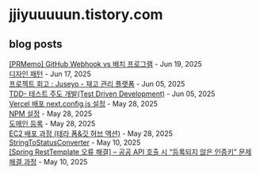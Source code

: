 # jjiyuuuuun.tistory.com
## blog posts
[[PRMemo] GitHub Webhook vs 배치 프로그램](https://jjiyuuuuun.tistory.com/100) - Jun 19, 2025<br>
[디자인 패턴](https://jjiyuuuuun.tistory.com/99) - Jun 17, 2025<br>
[프로젝트 회고 : Juseyo - 재고 관리 플랫폼](https://jjiyuuuuun.tistory.com/98) - Jun 05, 2025<br>
[TDD- 테스트 주도 개발(Test Driven Development)](https://jjiyuuuuun.tistory.com/97) - Jun 05, 2025<br>
[Vercel 배포 next.config.js 설정](https://jjiyuuuuun.tistory.com/96) - May 28, 2025<br>
[NPM 설정](https://jjiyuuuuun.tistory.com/95) - May 28, 2025<br>
[도메인 등록](https://jjiyuuuuun.tistory.com/94) - May 28, 2025<br>
[EC2 배포 과정 (테라 폼&amp;깃 허브 액션)](https://jjiyuuuuun.tistory.com/93) - May 28, 2025<br>
[StringToStatusConverter](https://jjiyuuuuun.tistory.com/92) - May 10, 2025<br>
[[Spring RestTemplate 오류 해결] &ndash; 공공 API 호출 시 &ldquo;등록되지 않은 인증키&rdquo; 문제 해결 과정](https://jjiyuuuuun.tistory.com/91) - May 10, 2025<br>
